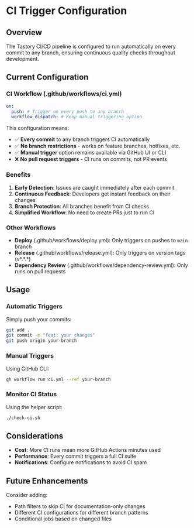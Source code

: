 # CI Trigger Configuration

## Overview

The Tastory CI/CD pipeline is configured to run automatically on every commit to any branch, ensuring continuous quality checks throughout development.

## Current Configuration

### CI Workflow (.github/workflows/ci.yml)

```yaml
on:
  push: # Trigger on every push to any branch
  workflow_dispatch: # Keep manual triggering option
```

This configuration means:

- ✅ **Every commit** to any branch triggers CI automatically
- ✅ **No branch restrictions** - works on feature branches, hotfixes, etc.
- ✅ **Manual trigger** option remains available via GitHub UI or CLI
- ❌ **No pull request triggers** - CI runs on commits, not PR events

### Benefits

1. **Early Detection**: Issues are caught immediately after each commit
2. **Continuous Feedback**: Developers get instant feedback on their changes
3. **Branch Protection**: All branches benefit from CI checks
4. **Simplified Workflow**: No need to create PRs just to run CI

### Other Workflows

- **Deploy** (.github/workflows/deploy.yml): Only triggers on pushes to `main` branch
- **Release** (.github/workflows/release.yml): Only triggers on version tags (v*.*.\*)
- **Dependency Review** (.github/workflows/dependency-review.yml): Only runs on pull requests

## Usage

### Automatic Triggers

Simply push your commits:

```bash
git add .
git commit -m "feat: your changes"
git push origin your-branch
```

### Manual Triggers

Using GitHub CLI:

```bash
gh workflow run ci.yml --ref your-branch
```

### Monitor CI Status

Using the helper script:

```bash
./check-ci.sh
```

## Considerations

- **Cost**: More CI runs mean more GitHub Actions minutes used
- **Performance**: Every commit triggers a full CI suite
- **Notifications**: Configure notifications to avoid CI spam

## Future Enhancements

Consider adding:

- Path filters to skip CI for documentation-only changes
- Different CI configurations for different branch patterns
- Conditional jobs based on changed files
